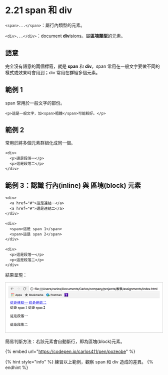 # 2.21 span 和 div

`<span>...</span>`：屬行內類型的元素。

`<div>...</div>`：document **div**isions。屬**區塊類型**的元素。



## 語意

完全沒有語意的兩個標籤，就是 **span** 和 **div**。span 常用在一般文字要做不同的樣式或效果時會用到；div 常用在群組多個元素。

## 範例 1

span 常用於一般文字的部份。

```markup
<p>這是一般文字，加<span>粗體</span>可能較好。</p>
```

## 範例 2

常用於將多個元素群組化成同一個。

```markup
<div>
  <p>這是段落一</p>
  <p>這是段落二</p>
</div>
```

## 範例 3：認識 行內(inline) 與 區塊(block) 元素

```markup
<div>
  <a href="#">這是連結一</a>
  <a href="#">這是連結二</a>
</div>

<div>
  <span>這是 span 1</span>
  <span>這是 span 2</span>
</div>

<div>
  <p>這是段落一</p>
  <p>這是段落二</p>
</div>
```

結果呈現：

![](../.gitbook/assets/li-jie-hang-nei-yu-qu-kuai-cha-yi-.png)

簡易判斷方法：若該元素會自動斷行，即為區塊(block)元素。

{% embed url="https://codepen.io/carlos411/pen/pozeobe" %}

{% hint style="info" %}
練習以上範例，觀察 span 和 div 造成的差異。
{% endhint %}
